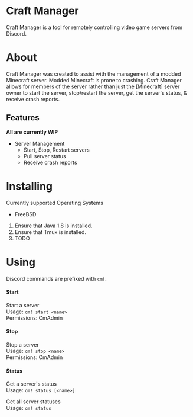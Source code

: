 # Craft Manager

Craft Manager is a tool for remotely controlling video game servers from Discord.

# About

Craft Manager was created to assist with the management of a modded Minecraft server.
Modded Minecraft is prone to crashing. Craft Manager allows for members of the server
rather than just the \[Minecraft\] server owner to
start the server, stop/restart the server, get the server's status, & receive crash reports.

## Features

**All are currently WIP**

* Server Management
  * Start, Stop, Restart servers
  * Pull server status
  * Receive crash reports

# Installing

Currently supported Operating Systems

  * FreeBSD

1. Ensure that Java 1.8 is installed.
2. Ensure that Tmux is installed.
3. TODO

# Using

Discord commands are prefixed with `cm!`.

#### Start
Start a server  
Usage: `cm! start <name>`  
Permissions: CmAdmin

#### Stop
Stop a server\
Usage: `cm! stop <name>`  
Permissions: CmAdmin

#### Status
Get a server's status\
Usage: `cm! status [<name>]`

Get all server statuses\
Usage: `cm! status`